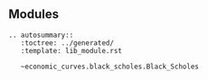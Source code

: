 ```{include} ../../../../lifelib/libraries/economic_curves/black_scholes/README.md
```

```{module} economic_curves.black_scholes
```





## Modules

```{eval-rst} 
.. autosummary:: 
   :toctree: ../generated/
   :template: lib_module.rst

   ~economic_curves.black_scholes.Black_Scholes
```